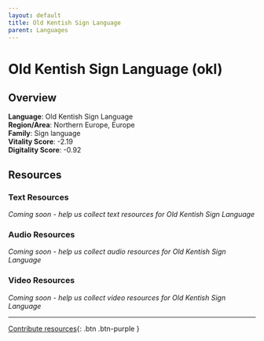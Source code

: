 ```yaml
---
layout: default
title: Old Kentish Sign Language
parent: Languages
---
```


# Old Kentish Sign Language (okl)

## Overview

**Language**: Old Kentish Sign Language  
**Region/Area**: Northern Europe, Europe  
**Family**: Sign language  
**Vitality Score**: -2.19  
**Digitality Score**: -0.92  

## Resources

### Text Resources
*Coming soon - help us collect text resources for Old Kentish Sign Language*

### Audio Resources
*Coming soon - help us collect audio resources for Old Kentish Sign Language*

### Video Resources
*Coming soon - help us collect video resources for Old Kentish Sign Language*

---

[Contribute resources](https://fairtrain.github.io/){: .btn .btn-purple }
